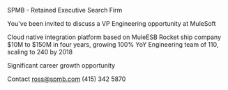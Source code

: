 SPMB - Retained Executive Search Firm

You've been invited to discuss a VP Engineering opportunity at MuleSoft

Cloud native integration platform based on MuleESB
Rocket ship company $10M to $150M in four years, growing 100% YoY
Engineering team of 110, scaling to 240 by 2018

Significant career growth opportunity

Contact ross@spmb.com (415) 342 5870
